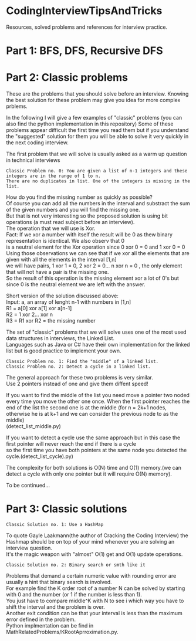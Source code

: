 # CodingInterviewTipsAndTricks

Resources, solved problems and references for interview practice.

# Part 1: BFS, DFS, Recursive DFS 

# Part 2: Classic problems

These are the problems that you should solve before an interview.
Knowing the best solution for these problem may give you idea for more complex prblems.

In the following I will give a few examples of "classic" problems (you can also find the python implementation in this repository)
Some of these problems appear difficult the first time you read them but if you understand the "suggested" solution for them 
you will be able to solve it very quickly in the next coding interview.

The first problem that we will solve is usually asked as a warm up question in technical interviews  

    Classic Problem no. 0: You are given a list of n-1 integers and these integers are in the range of 1 to n. 
    There are no duplicates in list. One of the integers is missing in the list.  
How do you find the missing number as quickly as possible?  
Of course you can add all the numbers in the interval and substract the sum of the given numbers and you will find the missing one.  
But that is not very interesting so the proposed solution is using bit operations (a must read subject before an interview).  
The operation that we will use is Xor.   
Fact: If we xor a number with itself the result will be 0 as thew binary representation is identical. We also observ that 0  
is a neutral element for the Xor operation since 0 xor 0 = 0 and 1 xor 0 = 0  
Using those observations we can see that if we xor all the elements that are given with all the elements in the interval [1,n]  
we will have pairs, 1 xor 1 = 0, 2 xor 2 = 0... n xor n = 0 , the only element that will not have a pair is the missing one.  
So the result of this operation is the missing element xor a lot of 0's but since 0 is the neutral element we are left with the answer. 

Short version of the solution discussed above:  
Input: a, an array of lenght n-1 with numbers in [1,n]  
R1 = a[0] xor a[1] xor a[n-1]  
R2 = 1 xor 2... xor n  
R3 = R1 xor R2 = the missing number  

The set of "classic" problems that we will solve uses one of the most used data structures in interviews, the Linked List.  
Languages such as Java or C# have their own implementation for the linked list but is good practice to implement your own.  

    Classic Problem no. 1: Find the "middle" of a linked list.
    Classic Problem no. 2: Detect a cycle in a linked list.

The general approach for these two problems is very similar.  
Use 2 pointers instead of one and give them diffent speed!  

If you want to find the middle of the list you need move a pointer two noded every time you move the other one once.
When the first pointer reaches the end of the list the second one is at the middle (for n = 2k+1 nodes, otherwise he is at k+1 and we can consider the previous node to as the middle)  
(detect_list_middle.py)  

If you want to detect a cycle use the same approach but in this case the first pointer will never reach the end if there is a cycle  
so the first time you have both pointers at the same node you detected the cycle.(detect_list_cycle).py)   
  
The complexity for both solutions is O(N) time and O(1) memory.(we can detect a cycle with only one pointer but it will require O(N)   memory).  

To be continued...  

# Part 3: Classic solutions  

    Classic Solution no. 1: Use a HashMap  
To quote Gayle Laakmann(the author of Cracking the Coding Interview) the Hashmap should be on top of your mind whenever you are solving   an interview question.  
It's the magic weapon with "almost" O(1) get and O(1) update operations.  

    Classic Solution no. 2: Binary search or smth like it

Problems that demand a certain numeric value with rounding error are usually a hint that binary search is involved.  
For example find the K order root of a number N can be solved by starting with 0 and the number (or 1 if the number is less than 1).  
You just have to compare middle^K with N to see i which way you have to shift the interval and the problem is over.  
Another exit condition can be that your interval is less than the maximum error defined in the problem.  
Python implmentation can be find in MathRelatedProblems/KRootAprroximation.py.  

